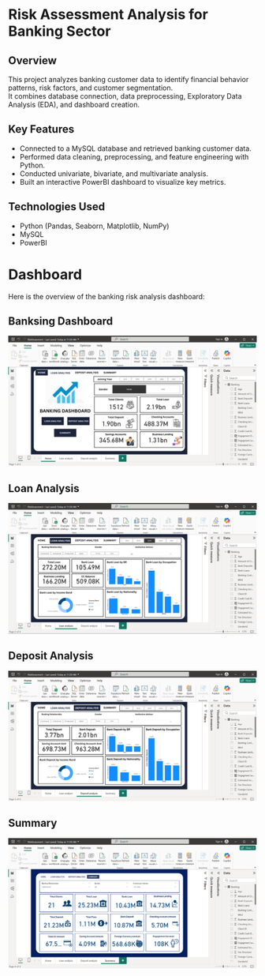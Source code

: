 # Risk Assessment Analysis for Banking Sector

## Overview
This project analyzes banking customer data to identify financial behavior patterns, risk factors, and customer segmentation.  
It combines database connection, data preprocessing, Exploratory Data Analysis (EDA), and dashboard creation.

## Key Features
- Connected to a MySQL database and retrieved banking customer data.
- Performed data cleaning, preprocessing, and feature engineering with Python.
- Conducted univariate, bivariate, and multivariate analysis.
- Built an interactive PowerBI dashboard to visualize key metrics.

## Technologies Used
- Python (Pandas, Seaborn, Matplotlib, NumPy)
- MySQL
- PowerBI

# Dashboard

Here is the overview of the banking risk analysis dashboard:


## Banksing Dashboard

![Banking Dashboard Overview](images/RiskAssessment-Home.png)




## Loan Analysis

![Loan Analysis](images/RiskAssessment-LoanAnalysis.png)


## Deposit Analysis

![Deposit Analysis](images/RiskAssessment-DepositAnalysis.png)




## Summary

![Summary](images/RiskAssessment-Summary.png)


